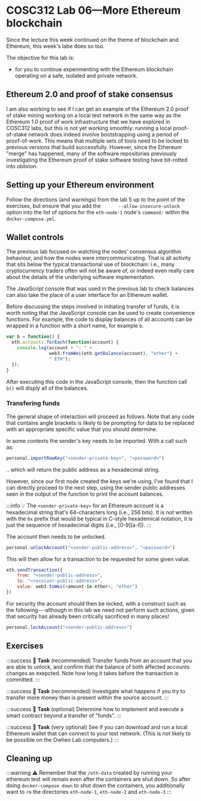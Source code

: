 # COSC312 Lab 06—More Ethereum blockchain

Since the lecture this week continued on the theme of blockchain and Ethereum, this week's labe does so too.

The objective for this lab is:
- for you to continue experimenting with the Ethereum blockchain operating on a safe, isolated and private network.

## Ethereum 2.0 and proof of stake consensus

I am also working to see if I can get an example of the Ethereum 2.0 proof of stake mining working on a local test network in the same way as the Ethereum 1.0 proof of work infrastructure that we have explored in COSC312 labs, but this is not yet working smoothly: running a local proof-of-stake network does indeed involve bootstrapping using a period of proof-of-work. This means that multiple sets of tools need to be locked to previous versions that build successfully. However, since the Ethereum "merge" has happened, many of the software repositories previously investigating the Ethereum proof of stake software testing have bit-rotted into oblivion.

## Setting up your Ethereum environment

Follow the directions (and warnings) from the lab 5 up to the point of the exercises, but ensure that you add the `      --allow-insecure-unlock` option into the list of options for the `eth-node-1` node's `command:` within the `docker-compose.yml`.

## Wallet controls

The previous lab focused on watching the nodes' consensus algorithm behaviour, and how the nodes were intercommunicating. That is all activity that sits below the typical transactional use of blockchain: i.e., many cryptocurrency traders often will not be aware of, or indeed even really care about the details of the underlying software implementation.

The JavaScript console that was used in the previous lab to check balances can also take the place of a user interface for an Ethereum wallet.

Before discussing the steps involved in initiating transfer of funds, it is worth noting that the JavaScript console can be used to create convenience functions. For example, the code to display balances of all accounts can be wrapped in a function with a short name, for example `b`.

```javascript
var b = function() {
  eth.accounts.forEach(function(account) {
    console.log(account + ": " +
                web3.fromWei(eth.getBalance(account), "ether") +
                " ETH");
  });
}
```

After executing this code in the JavaScript console, then the function call `b()` will disply all of the balances.

### Transfering funds

The general shape of interaction will proceed as follows. Note that any code that contains angle brackets is likely to be prompting for data to be replaced with an appropriate specific value that you should determine.

In some contexts the sender's key needs to be imported. With a call such as:

```javascript
personal.importRawKey("<sender-private-key>", "<password>")
```
.. which will return the public address as a hexadecimal string.

However, since our first node created the keys we're using, I've found that I can directly proceed to the next step, using the sender public addresses seen in the output of the function to print the account balances.

:::info
:bulb: The `<sender-private-key>` for an Ethereum account is a hexadecimal string that's 64-characters long (i.e., 256 bits). It is not written with the `0x` prefix that would be typical in C-style hexademical notation, it is just the sequence of hexadecimal digits (i.e., [0-9][a-f]).
:::

The account then needs to be unlocked.

```javascript
personal.unlockAccount("<sender-public-address>", "<password>")
```

This will then allow for a transaction to be requested for some given value.

```javascript
eth.sendTransaction({
    from: "<sender-public-address>",
    to: "<receiver-public-address>",
    value: web3.toWei(<amount-in-ether>, "ether")
})
```

For security the account should then be locked, with a construct such as the following---although in this lab we need not perform such actions, given that security has already been critically sacrificed in many places!
    
```javascript
personal.lockAccount("<sender-public-address>")
```

    

## Exercises

:::success
:pencil:
**Task** (recommended) Transfer funds from an account that you are able to unlock, and confirm that the balance of both affected accounts changes as exepcted. Note how long it takes before the transaction is committed.
:::

:::success
:pencil:
**Task** (recommended) Investigate what happens if you try to transfer more money than is present within the source account.
:::

:::success
:pencil: 
**Task** (optional) Determine how to implement and execute a smart contract beyond a transfer of "funds".
:::

:::success
:pencil: 
**Task** (very optional) See if you can download and run a local Ethereum wallet that can connect to your test network. (This is not likely to be possible on the Owheo Lab computers.)
:::

## Cleaning up

:::warning
:warning: Remember that the `/eth-data` created by running your ethereum test will remain even after the containers are shut down. So after doing `docker-compose down` to shut down the containers, you additionally want to `rm` the directories `eth-node-1`, `eth-node-2` and `eth-node-3`
:::